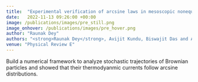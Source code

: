 ```yaml
---
title:  "Experimental verification of arcsine laws in mesoscopic nonequilibrium systems"
date:   2022-11-13 09:26:00 +00:00
image: /publications/images/pre_still.png
image_onhover: /publications/images/pre_hover.png
author: "Raunak Dey"
authors: "<strong>Raunak Dey</strong>, Avijit Kundu, Biswajit Das and Ayan Banerjee"
venue: "Physical Review E"
---
```

Build a numerical framework to analyze stochastic trajectories of Brownian particles and showed that their thermodyanmic currents follow arcsine distributions.
